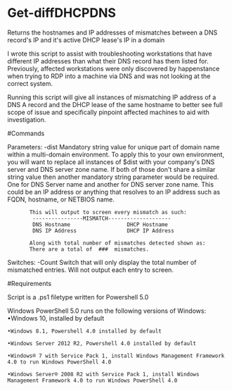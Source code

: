 # Get-diffDHCPDNS

Returns the hostnames and IP addresses of mismatches between a DNS record's IP and it's active DHCP lease's IP in a domain

I wrote this script to assist with troubleshooting workstations that have different IP addresses than what their DNS record has them listed for. Previously, affected workstations were only discovered by happenstance when trying to RDP into a machine via DNS and was not looking at the correct system. 

Running this script will give all instances of mismatching IP address of a DNS A record and the DHCP lease of the same hostname to better see full scope of issue and specifically pinpoint affected machines to aid with investigation.

#Commands

Parameters:
 -dist     Mandatory string value for unique part of domain name within a multi-domain environment.
           To apply this to your own environment, you will want to replace all instances of $dist with your company's DNS server and DNS server zone name. If both of those don't share a similar string value then another mandatory string parameter would be required. One for DNS Server name and another for DNS server zone name. This could be an IP address or anything that resolves to an IP address such as FQDN, hostname, or NETBIOS name.
           
           This will output to screen every mismatch as such:
            ----------------MISMATCH--------------------
            DNS Hostname                  DHCP Hostname
            DNS IP Address                DHCP IP Address
           
           Along with total number of mismatches detected shown as:
           There are a total of  ###  mismatches.
           

Switches:
 -Count    Switch that will only display the total number of mismatched entries. Will not output each entry to screen.
 
 
#Requirements

Script is a .ps1 filetype written for Powershell 5.0

Windows PowerShell 5.0 runs on the following versions of Windows:
    •Windows 10, installed by default

    •Windows 8.1, Powershell 4.0 installed by default

    •Windows Server 2012 R2, Powershell 4.0 installed by default

    •Windows® 7 with Service Pack 1, install Windows Management Framework 4.0 to run Windows PowerShell 4.0

    •Windows Server® 2008 R2 with Service Pack 1, install Windows Management Framework 4.0 to run Windows PowerShell 4.0


